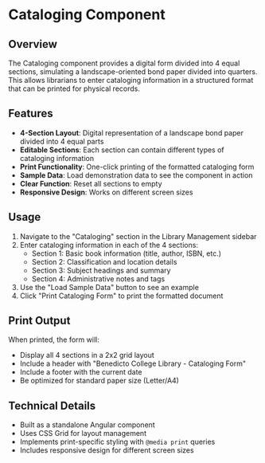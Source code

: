 # Cataloging Component

## Overview
The Cataloging component provides a digital form divided into 4 equal sections, simulating a landscape-oriented bond paper divided into quarters. This allows librarians to enter cataloging information in a structured format that can be printed for physical records.

## Features
- **4-Section Layout**: Digital representation of a landscape bond paper divided into 4 equal parts
- **Editable Sections**: Each section can contain different types of cataloging information
- **Print Functionality**: One-click printing of the formatted cataloging form
- **Sample Data**: Load demonstration data to see the component in action
- **Clear Function**: Reset all sections to empty
- **Responsive Design**: Works on different screen sizes

## Usage
1. Navigate to the "Cataloging" section in the Library Management sidebar
2. Enter cataloging information in each of the 4 sections:
   - Section 1: Basic book information (title, author, ISBN, etc.)
   - Section 2: Classification and location details
   - Section 3: Subject headings and summary
   - Section 4: Administrative notes and tags
3. Use the "Load Sample Data" button to see an example
4. Click "Print Cataloging Form" to print the formatted document

## Print Output
When printed, the form will:
- Display all 4 sections in a 2x2 grid layout
- Include a header with "Benedicto College Library - Cataloging Form"
- Include a footer with the current date
- Be optimized for standard paper size (Letter/A4)

## Technical Details
- Built as a standalone Angular component
- Uses CSS Grid for layout management
- Implements print-specific styling with `@media print` queries
- Includes responsive design for different screen sizes